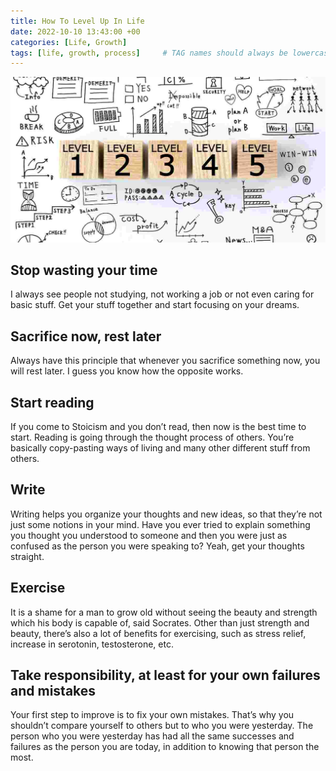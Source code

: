 ```yaml
---
title: How To Level Up In Life
date: 2022-10-10 13:43:00 +00
categories: [Life, Growth]
tags: [life, growth, process]     # TAG names should always be lowercase
---
```


![level-up](/assets/img/level-up.jpg)

## Stop wasting your time

I always see people not studying, not working a job or not even caring for basic stuff. Get your stuff together and start focusing on your dreams.

## Sacrifice now, rest later

Always have this principle that whenever you sacrifice something now, you will rest later. I guess you know how the opposite works.

## Start reading

If you come to Stoicism and you don’t read, then now is the best time to start. Reading is going through the thought process of others. You’re basically copy-pasting ways of living and many other different stuff from others.

## Write

Writing helps you organize your thoughts and new ideas, so that they’re not just some notions in your mind. Have you ever tried to explain something you thought you understood to someone and then you were just as confused as the person you were speaking to? Yeah, get your thoughts straight.

## Exercise

It is a shame for a man to grow old without seeing the beauty and strength which his body is capable of, said Socrates. Other than just strength and beauty, there’s also a lot of benefits for exercising, such as stress relief, increase in serotonin, testosterone, etc.

## Take responsibility, at least for your own failures and mistakes

Your first step to improve is to fix your own mistakes. That’s why you shouldn’t compare yourself to others but to who you were yesterday. The person who you were yesterday has had all the same successes and failures as the person you are today, in addition to knowing that person the most.
